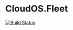 CloudOS.Fleet
=============

[![Build Status](https://semaphoreci.com/api/v1/projects/617de379-eb00-460f-89ea-82e297abe711/393243/badge.svg)](https://semaphoreci.com/perceptive/cloudos_fleet)
